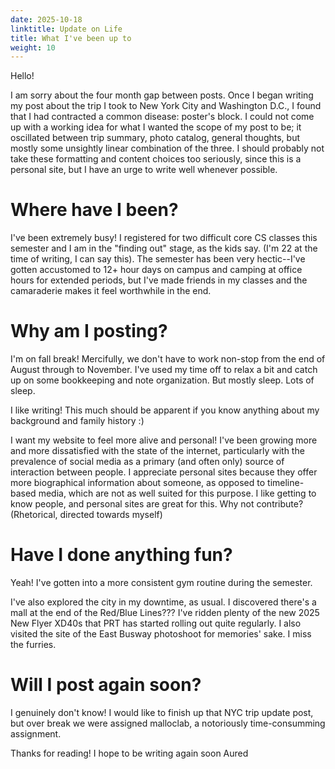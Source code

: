 ```yaml
---
date: 2025-10-18
linktitle: Update on Life 
title: What I've been up to
weight: 10
---
```

Hello!

I am sorry about the four month gap between posts. Once I began writing my
post about the trip I took to New York City and Washington D.C., I found that
I had contracted a common disease: poster's block. I could not come up with a
working idea for what I wanted the scope of my post to be; it oscillated between
trip summary, photo catalog, general thoughts, but mostly some unsightly linear
combination of the three. I should probably not take these formatting and content
choices too seriously, since this is a personal site, but I have an urge to write
well whenever possible.

# Where have I been?
I've been extremely busy! I registered for two difficult core CS classes this
semester and I am in the "finding out" stage, as the kids say. (I'm 22 at the 
time of writing, I can say this). The semester has been very hectic--I've gotten
accustomed to 12+ hour days on campus and camping at office hours for extended
periods, but I've made friends in my classes and the camaraderie makes it feel
worthwhile in the end.

# Why am I posting?
I'm on fall break! Mercifully, we don't have to work non-stop from the end of
August through to November. I've used my time off to relax a bit and catch up on 
some bookkeeping and note organization. But mostly sleep. Lots of sleep.

I like writing! This much should be apparent if you know anything about my background
and family history :)

I want my website to feel more alive and personal! I've been growing more and more
dissatisfied with the state of the internet, particularly with the prevalence of social
media as a primary (and often only) source of interaction between people. I appreciate
personal sites because they offer more biographical information about someone, as opposed to
timeline-based media, which are not as well suited for this purpose. I like getting to 
know people, and personal sites are great for this. Why not contribute? (Rhetorical, 
directed towards myself)

# Have I done anything fun?
Yeah! I've gotten into a more consistent gym routine during the semester.

I've also explored the city in my downtime, as usual. I discovered there's a mall
at the end of the Red/Blue Lines??? I've ridden plenty of the new 2025 New Flyer XD40s
that PRT has started rolling out quite regularly. I also visited the site of the East Busway
photoshoot for memories' sake. I miss the furries.

# Will I post again soon?
I genuinely don't know! I would like to finish up that NYC trip update post,
but over break we were assigned malloclab, a notoriously time-consumming 
assignment.

Thanks for reading! I hope to be writing again soon
Aured

